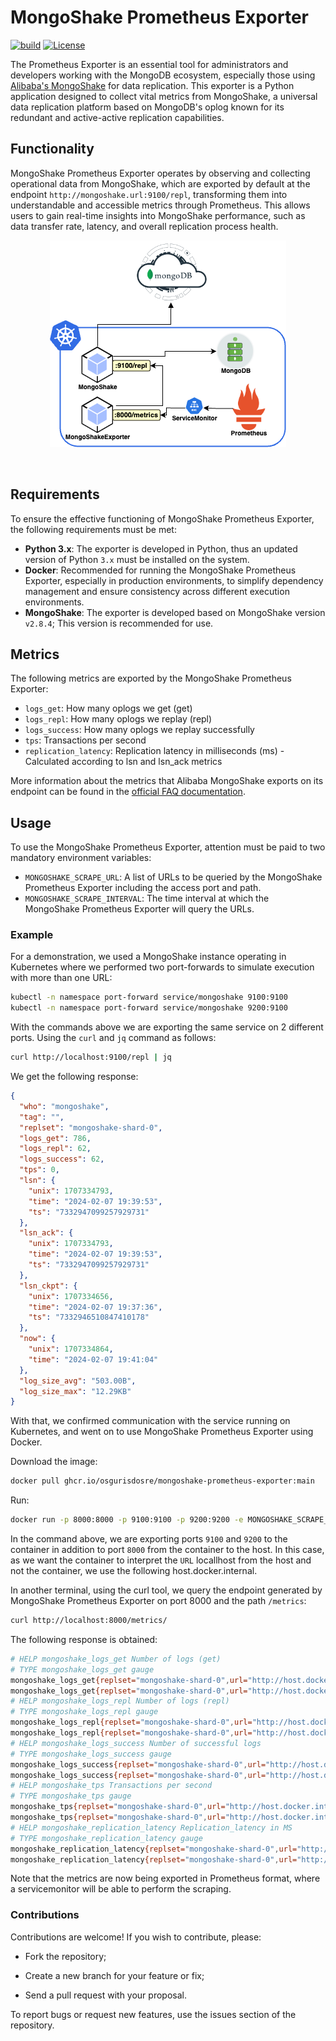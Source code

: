 # MongoShake Prometheus Exporter
[![build](https://github.com/osgurisdosre/mongoshake-prometheus-exporter/actions/workflows/mongoshake-prometheus-exporter.yml/badge.svg)](https://github.com/osgurisdosre/mongoshake-prometheus-exporter/actions/workflows/mongoshake-prometheus-exporter.yml)
[![License](https://img.shields.io/badge/License-Apache%202.0-blue.svg)](https://opensource.org/licenses/Apache-2.0)

The Prometheus Exporter is an essential tool for administrators and developers working with the MongoDB ecosystem, especially those using [Alibaba's MongoShake](https://github.com/alibaba/MongoShake) for data replication. This exporter is a Python application designed to collect vital metrics from MongoShake, a universal data replication platform based on MongoDB's oplog known for its redundant and active-active replication capabilities.

## Functionality

MongoShake Prometheus Exporter operates by observing and collecting operational data from MongoShake, which are exported by default at the endpoint `http://mongoshake.url:9100/repl`, transforming them into understandable and accessible metrics through Prometheus. This allows users to gain real-time insights into MongoShake performance, such as data transfer rate, latency, and overall replication process health.<br>
<p align="center">
  <img src="resources/dataflow.png" alt="dataflow">
</p><br>

## Requirements

To ensure the effective functioning of MongoShake Prometheus Exporter, the following requirements must be met:

- **Python 3.x**: The exporter is developed in Python, thus an updated version of Python `3.x` must be installed on the system.
- **Docker**: Recommended for running the MongoShake Prometheus Exporter, especially in production environments, to simplify dependency management and ensure consistency across different execution environments.
- **MongoShake**: The exporter is developed based on MongoShake version `v2.8.4`; This version is recommended for use.

## Metrics

The following metrics are exported by the MongoShake Prometheus Exporter:

- `logs_get`: How many oplogs we get (get)
- `logs_repl`: How many oplogs we replay (repl)
- `logs_success`: How many oplogs we replay successfully
- `tps`: Transactions per second
- `replication_latency`: Replication latency in milliseconds (ms) - Calculated according to lsn and lsn_ack metrics

More information about the metrics that Alibaba MongoShake exports on its endpoint can be found in the [official FAQ documentation](https://github.com/alibaba/MongoShake/wiki/FAQ#q-how-to-monitor-the-mongoshake).

## Usage

To use the MongoShake Prometheus Exporter, attention must be paid to two mandatory environment variables:

- `MONGOSHAKE_SCRAPE_URL`: A list of URLs to be queried by the MongoShake Prometheus Exporter including the access port and path.
- `MONGOSHAKE_SCRAPE_INTERVAL`: The time interval at which the MongoShake Prometheus Exporter will query the URLs.

### Example

For a demonstration, we used a MongoShake instance operating in Kubernetes where we performed two port-forwards to simulate execution with more than one URL:

```bash
kubectl -n namespace port-forward service/mongoshake 9100:9100
kubectl -n namespace port-forward service/mongoshake 9200:9100
```

With the commands above we are exporting the same service on 2 different ports. Using the `curl` and `jq` command as follows:

```bash
curl http://localhost:9100/repl | jq
```

We get the following response:

```json
{
  "who": "mongoshake",
  "tag": "",
  "replset": "mongoshake-shard-0",
  "logs_get": 786,
  "logs_repl": 62,
  "logs_success": 62,
  "tps": 0,
  "lsn": {
    "unix": 1707334793,
    "time": "2024-02-07 19:39:53",
    "ts": "7332947099257929731"
  },
  "lsn_ack": {
    "unix": 1707334793,
    "time": "2024-02-07 19:39:53",
    "ts": "7332947099257929731"
  },
  "lsn_ckpt": {
    "unix": 1707334656,
    "time": "2024-02-07 19:37:36",
    "ts": "7332946510847410178"
  },
  "now": {
    "unix": 1707334864,
    "time": "2024-02-07 19:41:04"
  },
  "log_size_avg": "503.00B",
  "log_size_max": "12.29KB"
}

```
With that, we confirmed communication with the service running on Kubernetes, and went on to use MongoShake Prometheus Exporter using Docker.

Download the image:
```bash
docker pull ghcr.io/osgurisdosre/mongoshake-prometheus-exporter:main
```

Run:
```bash
docker run -p 8000:8000 -p 9100:9100 -p 9200:9200 -e MONGOSHAKE_SCRAPE_INTERVAL="5" -e MONGOSHAKE_SCRAPE_URL="http://host.docker.internal:9100/repl,http://host.docker.internal:9200/repl" ghcr.io/osgurisdosre/mongoshake-prometheus-exporter:main
```

In the command above, we are exporting ports `9100` and `9200` to the container in addition to port `8000` from the container to the host. In this case, as we want the container to interpret the `URL` locallhost from the host and not the container, we use the following host.docker.internal.

In another terminal, using the curl tool, we query the endpoint generated by MongoShake Prometheus Exporter on port 8000 and the path `/metrics`:

```bash
curl http://localhost:8000/metrics/
```

The following response is obtained:
```bash
# HELP mongoshake_logs_get Number of logs (get)
# TYPE mongoshake_logs_get gauge
mongoshake_logs_get{replset="mongoshake-shard-0",url="http://host.docker.internal:9200/repl"} 1444.0
mongoshake_logs_get{replset="mongoshake-shard-0",url="http://host.docker.internal:9100/repl"} 1444.0
# HELP mongoshake_logs_repl Number of logs (repl)
# TYPE mongoshake_logs_repl gauge
mongoshake_logs_repl{replset="mongoshake-shard-0",url="http://host.docker.internal:9200/repl"} 82.0
mongoshake_logs_repl{replset="mongoshake-shard-0",url="http://host.docker.internal:9100/repl"} 82.0
# HELP mongoshake_logs_success Number of successful logs
# TYPE mongoshake_logs_success gauge
mongoshake_logs_success{replset="mongoshake-shard-0",url="http://host.docker.internal:9200/repl"} 82.0
mongoshake_logs_success{replset="mongoshake-shard-0",url="http://host.docker.internal:9100/repl"} 82.0
# HELP mongoshake_tps Transactions per second
# TYPE mongoshake_tps gauge
mongoshake_tps{replset="mongoshake-shard-0",url="http://host.docker.internal:9200/repl"} 0.0
mongoshake_tps{replset="mongoshake-shard-0",url="http://host.docker.internal:9100/repl"} 0.0
# HELP mongoshake_replication_latency Replication_latency in MS
# TYPE mongoshake_replication_latency gauge
mongoshake_replication_latency{replset="mongoshake-shard-0",url="http://host.docker.internal:9200/repl"} 0.0
mongoshake_replication_latency{replset="mongoshake-shard-0",url="http://host.docker.internal:9100/repl"} 0.0
```

Note that the metrics are now being exported in Prometheus format, where a servicemonitor will be able to perform the scraping.

### Contributions

Contributions are welcome! If you wish to contribute, please:
- Fork the repository;

- Create a new branch for your feature or fix;

- Send a pull request with your proposal.

To report bugs or request new features, use the issues section of the repository.